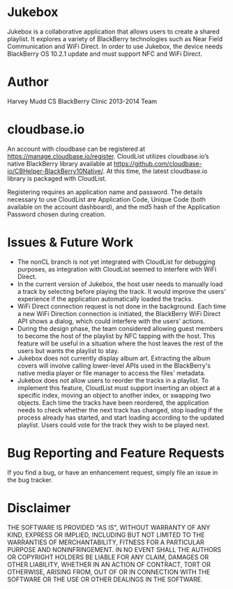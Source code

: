 Jukebox
===========
Jukebox is a collaborative application that allows users to create a shared playlist. It explores a variety of BlackBerry technologies such as Near Field Communication and WiFi Direct. In order to use Jukebox, the device needs BlackBerry OS 10.2.1 update and must support NFC and WiFi Direct.

Author
===========
Harvey Mudd CS BlackBerry Clinic 2013-2014 Team

cloudbase.io
===========
An account with cloudbase can be registered at https://manage.cloudbase.io/register. CloudList utilizes cloudbase.io’s native BlackBerry library available at https://github.com/cloudbase-io/CBHelper-BlackBerry10Native/. At this time, the latest cloudbase.io library is packaged with CloudList.

Registering requires an application name and password. The details necessary to use CloudList are Application Code, Unique Code (both available on the account dashboard), and the md5 hash of the Application Password chosen during creation.


Issues & Future Work
===========
* The nonCL branch is not yet integrated with CloudList for debugging purposes, as integration with CloudList seemed to interfere with WiFi Direct.
* In the current version of Jukebox, the host user needs to manually load a track by selecting before playing the track. It would improve the users' experience if the application automatically loaded the tracks.
* WiFi Direct connection request is not done in the background. Each time a new WiFi Direction connection is initiated, the BlackBerry WiFi Direct API shows a dialog, which could interfere with the users' actions.
* During the design phase, the team considered allowing guest members to become the host of the playlist by NFC tapping with the host. This feature will be useful in a situation where the host leaves the rest of the users but wants the playlist to stay.
* Jukebox does not currently display album art. Extracting the album covers will involve calling lower-level APIs used in the BlackBerry's native media player or file manager to access the files' metadata.
* Jukebox does not allow users to reorder the tracks in a playlist. To implement this feature, CloudList must support inserting an object at a specific index, moving an object to another index, or swapping two objects. Each time the tracks have been reordered, the application needs to check whether the next track has changed, stop loading if the process already has started, and start loading according to the updated playlist. Users could vote for the track they wish to be played next.

Bug Reporting and Feature Requests
===========
If you find a bug, or have an enhancement request, simply file an issue in the bug tracker.

Disclaimer
===========
THE SOFTWARE IS PROVIDED "AS IS", WITHOUT WARRANTY OF ANY KIND, EXPRESS OR IMPLIED, INCLUDING BUT NOT LIMITED TO THE WARRANTIES OF MERCHANTABILITY, FITNESS FOR A PARTICULAR PURPOSE AND NONINFRINGEMENT. IN NO EVENT SHALL THE AUTHORS OR COPYRIGHT HOLDERS BE LIABLE FOR ANY CLAIM, DAMAGES OR OTHER LIABILITY, WHETHER IN AN ACTION OF CONTRACT, TORT OR OTHERWISE, ARISING FROM, OUT OF OR IN CONNECTION WITH THE SOFTWARE OR THE USE OR OTHER DEALINGS IN THE SOFTWARE.
